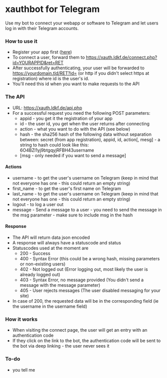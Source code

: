 # xauthbot for Telegram

Use my bot to connect your webapp or software to Telegram and let users log in with their Telegram accounts.

### How to use it
 * Register your app first ([here](https://xauth.ldf.de/registerapp.php))
 * To connect a user, forward them to https://xauth.ldkf.de/connect.php?id=YOURAPPID&ret=RET
 * After successfully authenticating, your user will be forwarded to https://yourdomain.tld/RET?id= (or http if you didn't select https at registration) where id is the user's id.
 * You'll need this id when you want to make requests to the API

### The API

 * URL: https://xauth.ldkf.de/api.php
 * For a successful request you need the following POST parameters:
    * appid - you get it the registration of your app
    * id - the user id, you get when the user returns after connecting
    * action - what you want to do with the API (see below)
    * hash - the sha256 hash of the following data without separation between: secret (from app registration), appid, id, action[, mesg] - a string to hash could look like this: 6O4BZl1yj9btgqyjRFBH43username
    * [msg - only needed if you want to send a message]

#### Actions

* username - to get the user's username on Telegram (keep in mind that not everyone has one - this could return an empty string)
* first_name - to get the user's first name on Telegram
* last_name - to get the user's username on Telegram (keep in mind that not everyone has one - this could return an empty string)
* logout - to log a user out
* message - Send a message to a user - you need to send the message in the msg parameter - make sure to include msg in the hash

#### Response

* The API will return data json encoded
* A response will always have a statuscode and status
* Statuscodes used at the moment are
    * 200 - Success
    * 400 - Syntax Error (this could be a wrong hash, missing parameters or non-existing users)
    * 402 - Not logged out (Error logging out, most likely the user is already logged out)
    * 403 - Syntax Error, no message provided (You didn't send a message with the message parameter)
    * 405 - User rejects messages (The user disabled messaging for your site)
* In case of 200, the requested data will be in the corresponding field (ie the username in the username field)

### How it works

* When visiting the connect page, the user will get an entry with an authentication code
* If they click on the link to the bot, the authentication code will be sent to the bot via deep linking - the user never sees it


### To-do
* you tell me
